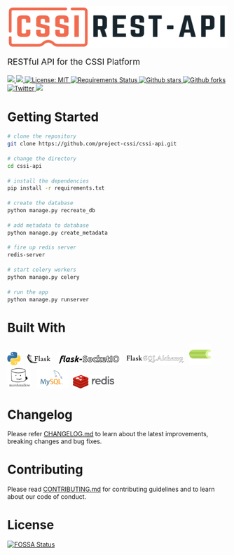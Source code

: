 <p align="left">
    <img style="display:block;text-align:center" src="./docs/logos/cssi-logo-rest-api.svg" alt="logo-text" width="600" />
    <p style="font-size: 1.2rem;">RESTful API for the CSSI Platform</p>
</p>

<!-- Badges -->
<p align="left">
  <a href="https://travis-ci.org/project-cssi/cssi-api" alt="Travis">
    <img src="https://travis-ci.org/project-cssi/cssi-api.svg?branch=master"/>
  </a>
  <a href="https://github.com/project-cssi/cssi-api/graphs/contributors" alt="Contributors">
    <img src="https://img.shields.io/github/contributors/project-cssi/cssi-api.svg?logo=github"/>
  </a>
  <a href="LICENSE.md">
    <img src="https://img.shields.io/badge/License-MIT-blue.svg" alt="License: MIT" height="18">
  </a>
  <a href="https://requires.io/github/project-cssi/cssi-api/requirements/?branch=master">
    <img src="https://requires.io/github/project-cssi/cssi-api/requirements.svg?branch=master" alt="Requirements Status" height="18">
  </a>
  <a href="https://github.com/project-cssi/cssi-api/stargazers">
    <img src="https://img.shields.io/github/stars/project-cssi/cssi-api.svg?logo=github" alt="Github stars" height="18">
  </a>
  <a href="https://github.com/project-cssi/cssi-api/network/members">
    <img src="https://img.shields.io/github/forks/project-cssi/cssi-api.svg?logo=github" alt="Github forks" height="18">
  </a>
  <a href="https://twitter.com/brion_mario">
    <img src="https://img.shields.io/twitter/follow/brion_mario.svg?label=brion_mario&style=flat&logo=twitter&logoColor=4FADFF" alt="Twitter" height="18">
  </a>
  <a href="https://app.fossa.io/projects/git%2Bgithub.com%2Fproject-cssi%2Fcssi-api?ref=badge_shield" alt="FOSSA Status">
    <img src="https://app.fossa.io/api/projects/git%2Bgithub.com%2Fproject-cssi%2Fcssi-api.svg?type=shield"/>
  </a>

</p>

# Getting Started

```bash
# clone the repository
git clone https://github.com/project-cssi/cssi-api.git

# change the directory
cd cssi-api

# install the dependencies
pip install -r requirements.txt

# create the database
python manage.py recreate_db

# add metadata to database
python manage.py create_metadata

# fire up redis server
redis-server

# start celery workers
python manage.py celery

# run the app
python manage.py runserver

```

# Built With

<a href="https://www.python.org/" title="Python"><img src="./docs/technologies/python.svg" alt="python" height="30" /></a>&nbsp;&nbsp;
<a href="http://flask.pocoo.org/" title="Flask"><img src="./docs/technologies/flask.svg" alt="flask" height="30" /></a>&nbsp;&nbsp;
<a href="https://flask-socketio.readthedocs.io/en/latest/" title="Flask SocketIO"><img src="./docs/technologies/flask-socketio.png" alt="redux" height="30" /></a>&nbsp;&nbsp;
<a href="https://flask-sqlalchemy.palletsprojects.com/en/2.x/" title="Flask SQL Alchemy"><img src="./docs/technologies/flask-sqlalchemy.png" alt="lodash" height="30" /></a>&nbsp;&nbsp;
<a href="http://www.celeryproject.org/" title="Celery"><img src="./docs/technologies/celery.png" alt="celery" height="50" /></a>&nbsp;&nbsp;
<a href="https://marshmallow.readthedocs.io/en/3.0/" title="Marshmallow"><img src="./docs/technologies/marshmallow.png" alt="marshmallow" height="50" /></a>&nbsp;&nbsp;
<a href="https://www.mysql.com/" title="MySQL"><img src="./docs/technologies/mysql.svg" alt="sass" height="50" /></a>&nbsp;&nbsp;
<a href="https://redis.io/" title="Redis"><img  src="./docs/technologies/redis.png" alt="redis" height="30" /></a>&nbsp;&nbsp;

# Changelog

Please refer [CHANGELOG.md](CHANGELOG.md) to learn about the latest improvements, breaking changes and bug fixes.

# Contributing

Please read [CONTRIBUTING.md](CONTRIBUTING.md) for contributing guidelines and to learn about our code of conduct.

# License

[![FOSSA Status](https://app.fossa.io/api/projects/git%2Bgithub.com%2Fproject-cssi%2Fcssi-api.svg?type=large)](https://app.fossa.io/projects/git%2Bgithub.com%2Fproject-cssi%2Fcssi-api?ref=badge_large)
